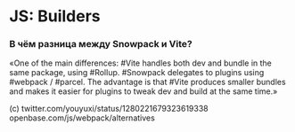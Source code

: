 # JS: Builders

### В чём разница между Snowpack и Vite?

«One of the main differences: #Vite handles both dev and bundle in the same package, using #Rollup. #Snowpack delegates to plugins using #webpack / #parcel. The advantage is that #Vite produces smaller bundles and makes it easier for plugins to tweak dev and build at the same time.»

(c) twitter.com/youyuxi/status/1280221679323619338
openbase.com/js/webpack/alternatives
